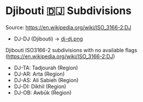 # Djibouti 🇩🇯 Subdivisions

Source: https://en.wikipedia.org/wiki/ISO_3166-2:DJ

* DJ-DJ (Djibouti) -> [dj-dj.png](https://github.com/amckenna41/iso3166-flag-icons/blob/main/iso3166-2-icons/DJ/dj-dj.png)

Djibouti ISO3166-2 subdivisions with no available flags (https://en.wikipedia.org/wiki/ISO_3166-2:DJ)

* DJ-TA: Tadjourah (Region)
* DJ-AR: Arta (Region)
* DJ-AS: Ali Sabieh (Region)
* DJ-DI: Dikhil (Region)
* DJ-OB: Awbūk (Region)